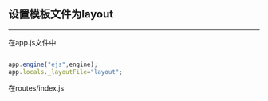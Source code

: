 ## 设置模板文件为layout
***
在app.js文件中  
``` javascript

app.engine("ejs",engine);
app.locals._layoutFile="layout";

```
在routes/index.js  

